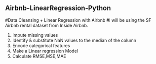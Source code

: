 ## Airbnb-LinearRegression-Python
#Data Cleansing + Linear Regression with Airbnb
#I will be using the SF Airbnb rental dataset from Inside Airbnb.

1. Impute missing values
1. Identify & substitute NaN values to the median of the column
1. Encode categorical features
1. Make a Linear regression Model
1. Calculate RMSE,MSE,MAE
